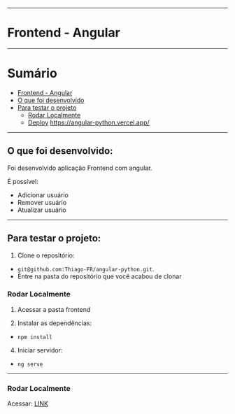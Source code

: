 
---

# Frontend - Angular <a name="boas-vindas-ao-repositório"></a>

---

# Sumário

- [Frontend - Angular](#boas-vindas-ao-repositório)
- [O que foi desenvolvido](#o-que-foi-desenvolvido)
- [Para testar o projeto](#testar-o-projeto)
  - [Rodar Localmente](#via-local)
  - [Deploy](#deploy)
https://angular-python.vercel.app/
---

## O que foi desenvolvido: <a name="o-que-foi-desenvolvido"></a>

  Foi desenvolvido aplicação Frontend com angular.

  É possível:
   - Adicionar usuário
   - Remover usuário
   - Atualizar usuário


---

## Para testar o projeto: <a name="testar-o-projeto"></a>

1. Clone o repositório:
  * `git@github.com:Thiago-FR/angular-python.git`.
  * Entre na pasta do repositório que você acabou de clonar


### Rodar Localmente <a name="via-local"></a>
1. Acessar a pasta frontend

2. Instalar as dependências:
  * `npm install`

4. Iniciar servidor:
  * `ng serve`

---

### Rodar Localmente <a name="via-local"></a>
Acessar: [LINK](https://angular-python.vercel.app/)

